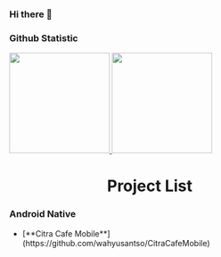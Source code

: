 ### Hi there 👋

### Github Statistic
<p align="left">
<a href="https://github.com/wahyusantso">
  <img height="180em" src="https://github-readme-stats-eight-theta.vercel.app/api?username=wahyusantso&show_icons=true&theme=algolia&include_all_commits=true&count_private=true"/>
  <img height="180em" src="https://github-readme-stats-eight-theta.vercel.app/api/top-langs/?username=wahyusantso&layout=compact&langs_count=8&theme=algolia"/>
</a>
</p>
<h1 align="center">Project List</h1>
<h3 align="left">Android Native</h3>
<ul>
  <li> [**Citra Cafe Mobile**](https://github.com/wahyusantso/CitraCafeMobile) </li>
</ul>
